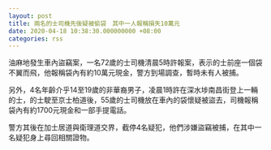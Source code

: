 ```yaml
---
layout: post
title: 兩名的士司機先後疑被偷袋　其中一人報稱損失10萬元
date: 2020-04-18 10:38:30.000000000 +08:00
categories: rss
---
```


油麻地發生車內盜竊案，一名72歲的士司機清晨5時許報案，表示的士前座一個袋不翼而飛，他報稱袋內有約10萬元現金，警方到場調查，暫時未有人被捕。

另外，4名年齡介乎14至19歲的非華裔男子，凌晨1時許在深水埗南昌街登上一輛的士，的士駛至京士柏道後，55歲的士司機放在車內的袋懷疑被盜去，司機報稱袋內有約1700元現金和一部手提電話。

警方其後在加士居道與衛理道交界，截停4名疑犯，他們涉嫌盜竊被捕，在其中一名疑犯身上尋回相關證物。
